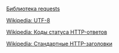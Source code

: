 
[Библиотека requests](https://requests.readthedocs.io/en/latest/)

[Wikipedia: UTF-8](https://en.wikipedia.org/wiki/UTF-8)

[Wikipedia: Коды статуса HTTP-ответов](https://en.wikipedia.org/wiki/List_of_HTTP_status_codes)

[Wikipedia: Стандартные HTTP-заголовки](https://en.wikipedia.org/wiki/List_of_HTTP_header_fields)
